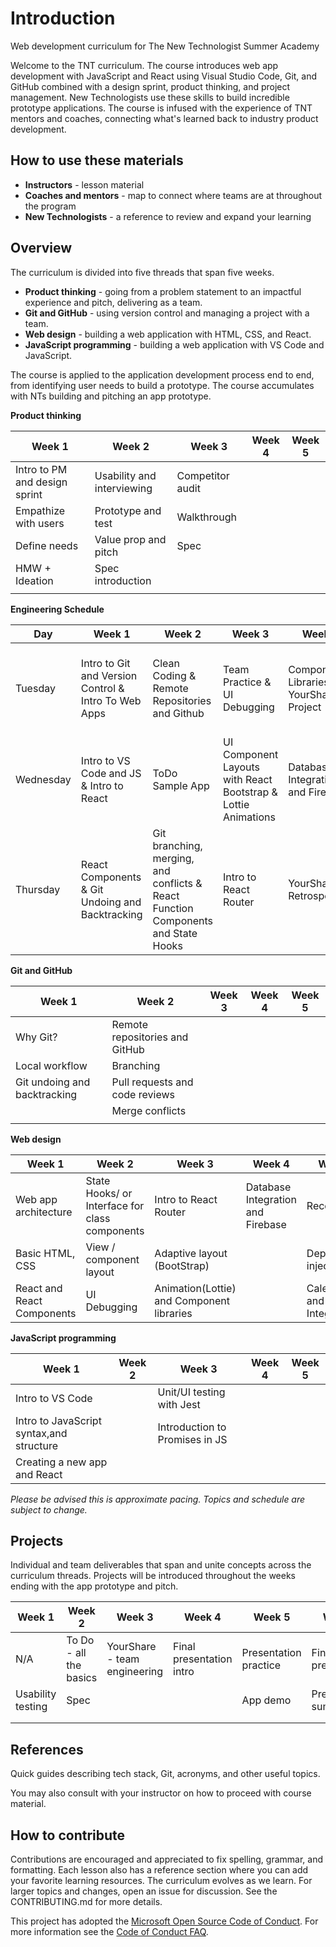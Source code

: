 # Introduction

Web development curriculum for The New Technologist Summer Academy

Welcome to the TNT curriculum. The course introduces web app development with JavaScript and React using Visual Studio Code, Git, and GitHub combined with a design sprint, product thinking, and project management. New Technologists use these skills to build incredible prototype applications. The course is infused with the experience of TNT mentors and coaches, connecting what's learned back to industry product development.

## How to use these materials

* **Instructors** - lesson material
* **Coaches and mentors** - map to connect where teams are at throughout the program
* **New Technologists** - a reference to review and expand your learning

## Overview

The curriculum is divided into five threads that span five weeks.

* **Product thinking** - going from a problem statement to an impactful experience and pitch, delivering as a team.
* **Git and GitHub** - using version control and managing a project with a team.
* **Web design** - building a web application with HTML, CSS, and React.
* **JavaScript programming** - building a web application with VS Code and JavaScript.

The course is applied to the application development process end to end, from identifying user needs to build a prototype. The course accumulates with NTs building and pitching an app prototype.

**Product thinking**

Week 1 | Week 2 | Week 3 | Week 4 | Week 5
--- | --- | --- | --- | ---
Intro to PM and design sprint | Usability and interviewing | Competitor audit | |
Empathize with users | Prototype and test |Walkthrough | |
Define needs | Value prop and pitch | Spec | | 
HMW + Ideation | Spec introduction | | | 
| | | | |

**Engineering Schedule**

Day | Week 1 | Week 2 | Week 3 | Week 4 | Week 5
--- | --- | --- | --- | --- | ---
Tuesday | Intro to Git and Version Control & Intro To Web Apps | Clean Coding & Remote Repositories and Github| Team Practice & UI Debugging | Component Libraries & YourShare Project | Firebase (Special Topic) & APIs with Maps and Calendar (Special Topic)
Wednesday | Intro to VS Code and JS & Intro to React | ToDo Sample App | UI Component Layouts with React Bootstrap & Lottie Animations | Database Integration and Firebase | User Authentication (Special Topic) & React Router (Special Topic)
Thursday | React Components & Git Undoing and Backtracking | Git branching, merging, and conflicts & React Function Components and State Hooks | Intro to React Router | YourShare Retrospective | Recoil (Special Topic)/CSS & Component Layouts (Special Topic)

 **Git and GitHub**

Week 1 | Week 2 | Week 3 | Week 4 | Week 5
--- | --- | --- | --- | ---
 | Why Git? | Remote repositories and GitHub | |  |
 | Local workflow | Branching | | |
 | Git undoing and backtracking | Pull requests and code reviews | | |
 | | Merge conflicts |  |  | 
 | | |  | 

 **Web design**

 Week 1 | Week 2 | Week 3 | Week 4 | Week 5
--- | --- | --- | --- | ---
Web app architecture | State Hooks/ or Interface for class components | Intro to React Router | Database Integration and Firebase | Recoil
Basic HTML, CSS | View / component layout | Adaptive layout (BootStrap) | | Dependency injection
React and React Components | UI Debugging | Animation(Lottie) and Component libraries | | Calendar and Map API Integration


 **JavaScript programming**

  Week 1 | Week 2 | Week 3 | Week 4 | Week 5
--- | --- | --- | --- | ---
Intro to VS Code | | Unit/UI testing with Jest |  |
Intro to JavaScript syntax,and structure | | Introduction to Promises in JS |  |  |
| Creating a new app and React | | | | 

*Please be advised this is approximate pacing. Topics and schedule are subject to change.*

## Projects

Individual and team deliverables that span and unite concepts across the curriculum threads. Projects will be introduced throughout the weeks ending with the app prototype and pitch.

Week 1 | Week 2 | Week 3 | Week 4 | Week 5 | Week 6
--- | --- | --- | --- | --- | ---
N/A | To Do - all the basics| YourShare - team engineering | Final presentation intro| Presentation practice | Final presentation
| Usability testing | Spec | | | App demo |  Presentation summary
 | | | | | |
 | | | | | |


## References

Quick guides describing tech stack, Git, acronyms, and other useful topics.

You may also consult with your instructor on how to proceed with course material.

## How to contribute

Contributions are encouraged and appreciated to fix spelling, grammar, and formatting. Each lesson also has a reference section where you can add your favorite learning resources. The curriculum evolves as we learn. For larger topics and changes, open an issue for discussion. See the CONTRIBUTING.md for more details.

This project has adopted the [Microsoft Open Source Code of Conduct](https://opensource.microsoft.com/codeofconduct/).
For more information see the [Code of Conduct FAQ](https://opensource.microsoft.com/codeofconduct/faq/).
